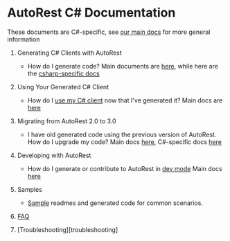 # AutoRest C# Documentation

These documents are C#-specific, see [our main docs][main_docs] for more general information


1. Generating C# Clients with AutoRest
    - How do I generate code? Main documents are [here][main_generate], while here are the [csharp-specific docs][csharp_generate]

2. Using Your Generated C# Client
    - How do I [use my C# client][csharp_client] now that I've generated it? Main docs are [here][main_client]

3. Migrating from AutoRest 2.0 to 3.0
    - I have old generated code using the previous version of AutoRest. How do I upgrade my code? Main docs [here][main_migrate], C#-specific docs [here][csharp_migrate]

4. Developing with AutoRest
    - How do I generate or contribute to AutoRest in [dev mode][csharp_dev] Main docs [here][main_dev]

5. Samples
    - [Sample][sample] readmes and generated code for common scenarios.

6. [FAQ][faq]

7. [Troubleshooting][troubleshooting]

<!-- LINKS -->
[main_docs]: https://github.com/Azure/autorest/tree/master/docs
[main_generate]: https://github.com/Azure/autorest/tree/master/docs/generate/readme.md
[csharp_generate]: ./generate/readme.md
[csharp_client]: ./client/readme.md
[main_client]: https://github.com/Azure/autorest/tree/master/docs/generate/client.md
[main_migrate]: https://github.com/Azure/autorest/tree/master/docs/migrate/readme.md
[csharp_migrate]: ./migrate/readme.md
[csharp_dev]: ./developer/readme.md
[main_dev]: https://github.com/Azure/autorest/tree/master/docs/dev/readme.md
[sample]: ./samples/readme.md
[faq]: ./faq.md
[trobleshooting]: ./troubleshooting.md